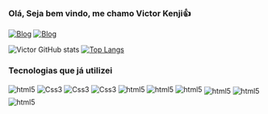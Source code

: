 ### Olá, Seja bem vindo, me chamo Victor Kenji👍
[![Blog](https://img.shields.io/badge/Instagram-E4405F?style=for-the-badge&logo=instagram&logoColor=white)](https://www.instagram.com/0sakikenjii/) 
[![Blog](https://img.shields.io/badge/LinkedIn-0077B5?style=for-the-badge&logo=linkedin&logoColor=white)](https://www.linkedin.com/in/victorkenjii/)

![Victor GitHub stats](https://github-readme-stats.vercel.app/api?username=osakikenjii&show_icons=true&theme=onedark)
[![Top Langs](https://github-readme-stats.vercel.app/api/top-langs/?username=osakikenjii&layout=compact&hide_border=true&title_color=e3be79&text_color=bd6169&bg_color=282c34)](https://github.com/osakikenjii)


### Tecnologias que já utilizei 
<div Style="display: iline_block">
    <img align="center" alt="html5" src="https://img.shields.io/badge/HTML5-E34F26?style=for-the-badge&logo=html5&logoColor=white"/>
    <img align="center" alt="Css3" src="https://img.shields.io/badge/CSS3-1572B6?style=for-the-badge&logo=css3&logoColor=white"/>
    <img align="center" alt="Css3" src="https://img.shields.io/badge/JavaScript-F7DF1E?style=for-the-badge&logo=javascript&logoColor=black"/>
    <img align="center" alt="Css3" src="https://img.shields.io/badge/Eclipse-2C2255?style=for-the-badge&logo=eclipse&logoColor=white"/>
    <img align="center" alt="html5" src="https://img.shields.io/badge/Java-ED8B00?style=for-the-badge&logo=openjdk&logoColor=white"/>
    <img align="center" alt="html5" src="https://img.shields.io/badge/Spring-6DB33F?style=for-the-badge&logo=spring&logoColor=white"/>
    <img align="center" alt="html5" src="https://img.shields.io/badge/C%23-239120?style=for-the-badge&logo=c-sharp&logoColor=white"/>
    <img Style="margin-top: 5px" align="center" alt="html5" src="https://img.shields.io/badge/Bootstrap-563D7C?style=for-the-badge&logo=bootstrap&logoColor=white"/>
    <img Style="margin-top: 5px" align="center" alt="html5" src="https://img.shields.io/badge/MySQL-00000F?style=for-the-badge&logo=mysql&logoColor=white"/>
    <img Style="margin-top: 5px" align="center" alt="html5" src="https://img.shields.io/badge/Microsoft_Visio-3955A3?style=for-the-badgee&logo=microsoft-   visio&logoColor=white"/>
<div>
